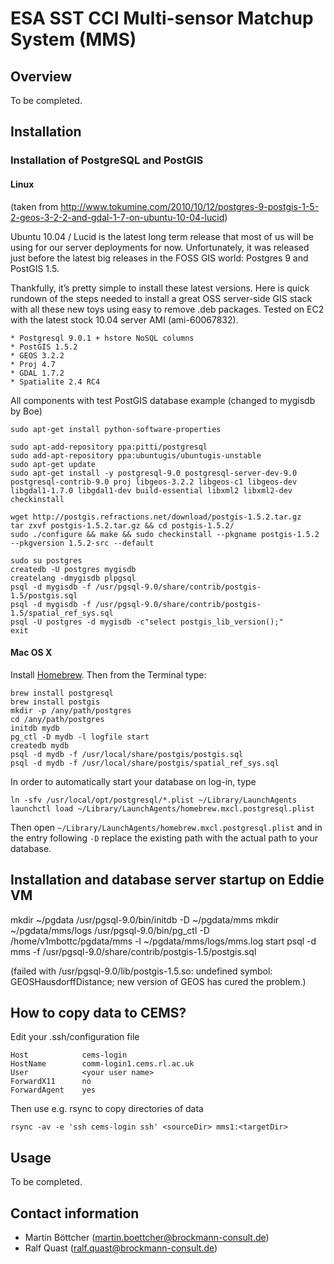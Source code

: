 # ESA SST CCI Multi-sensor Matchup System (MMS)

## Overview

To be completed.

## Installation

### Installation of PostgreSQL and PostGIS

#### Linux

(taken from http://www.tokumine.com/2010/10/12/postgres-9-postgis-1-5-2-geos-3-2-2-and-gdal-1-7-on-ubuntu-10-04-lucid)

Ubuntu 10.04 / Lucid is the latest long term release that most of us will be using for our server deployments for now. Unfortunately, it was released just before the latest big releases in the FOSS GIS world: Postgres 9 and PostGIS 1.5.

Thankfully, it’s pretty simple to install these latest versions. Here is quick rundown of the steps needed to install a great OSS server-side GIS stack with all these new toys using easy to remove .deb packages. Tested on EC2 with the latest stock 10.04 server AMI (ami-60067832).

    * Postgresql 9.0.1 + hstore NoSQL columns
    * PostGIS 1.5.2
    * GEOS 3.2.2
    * Proj 4.7
    * GDAL 1.7.2
    * Spatialite 2.4 RC4

All components with test PostGIS database example (changed to mygisdb by Boe)

    sudo apt-get install python-software-properties

    sudo apt-add-repository ppa:pitti/postgresql
    sudo add-apt-repository ppa:ubuntugis/ubuntugis-unstable
    sudo apt-get update
    sudo apt-get install -y postgresql-9.0 postgresql-server-dev-9.0 postgresql-contrib-9.0 proj libgeos-3.2.2 libgeos-c1 libgeos-dev libgdal1-1.7.0 libgdal1-dev build-essential libxml2 libxml2-dev
    checkinstall

    wget http://postgis.refractions.net/download/postgis-1.5.2.tar.gz
    tar zxvf postgis-1.5.2.tar.gz && cd postgis-1.5.2/
    sudo ./configure && make && sudo checkinstall --pkgname postgis-1.5.2 --pkgversion 1.5.2-src --default

    sudo su postgres
    createdb -U postgres mygisdb
    createlang -dmygisdb plpgsql
    psql -d mygisdb -f /usr/pgsql-9.0/share/contrib/postgis-1.5/postgis.sql
    psql -d mygisdb -f /usr/pgsql-9.0/share/contrib/postgis-1.5/spatial_ref_sys.sql
    psql -U postgres -d mygisdb -c"select postgis_lib_version();"
    exit

#### Mac OS X

Install [Homebrew](http://mxcl.github.com/homebrew/). Then from the Terminal type:

    brew install postgresql 
    brew install postgis  
    mkdir -p /any/path/postgres 
    cd /any/path/postgres  
    initdb mydb 
    pg_ctl -D mydb -l logfile start
    createdb mydb   
    psql -d mydb -f /usr/local/share/postgis/postgis.sql  
    psql -d mydb -f /usr/local/share/postgis/spatial_ref_sys.sql

In order to automatically start your database on log-in, type

    ln -sfv /usr/local/opt/postgresql/*.plist ~/Library/LaunchAgents
    launchctl load ~/Library/LaunchAgents/homebrew.mxcl.postgresql.plist

Then open `~/Library/LaunchAgents/homebrew.mxcl.postgresql.plist` and in the entry following `-D` replace the existing path with the actual path to your database.

## Installation and database server startup on Eddie VM

mkdir ~/pgdata
/usr/pgsql-9.0/bin/initdb -D ~/pgdata/mms
mkdir ~/pgdata/mms/logs
/usr/pgsql-9.0/bin/pg_ctl -D /home/v1mbottc/pgdata/mms -l ~/pgdata/mms/logs/mms.log start
psql -d mms -f /usr/pgsql-9.0/share/contrib/postgis-1.5/postgis.sql

(failed with /usr/pgsql-9.0/lib/postgis-1.5.so: undefined symbol: GEOSHausdorffDistance; new version of GEOS has cured the problem.)

## How to copy data to CEMS?

Edit your .ssh/configuration file

    Host            cems-login
    HostName        comm-login1.cems.rl.ac.uk
    User            <your user name>
    ForwardX11      no
    ForwardAgent    yes

Then use e.g. rsync to copy directories of data

    rsync -av -e 'ssh cems-login ssh' <sourceDir> mms1:<targetDir>


## Usage

To be completed.

## Contact information

* Martin Böttcher (martin.boettcher@brockmann-consult.de)
* Ralf Quast (ralf.quast@brockmann-consult.de)
